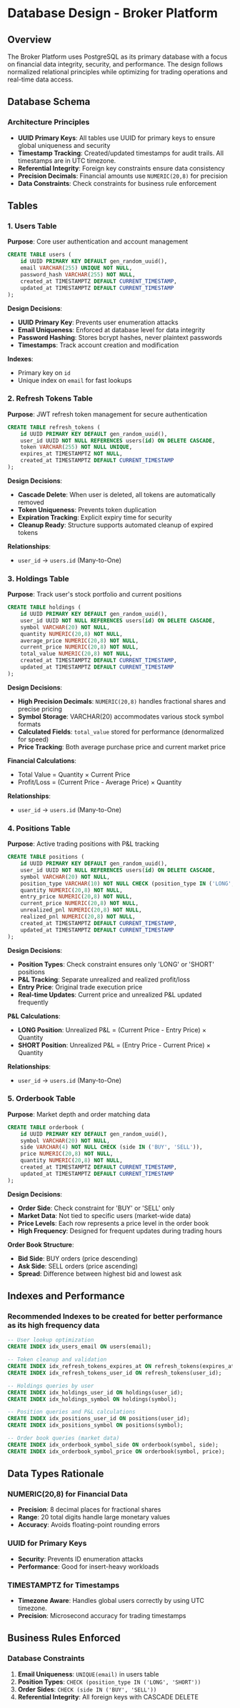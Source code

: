 # Database Design - Broker Platform

## Overview

The Broker Platform uses PostgreSQL as its primary database with a focus on financial data integrity, security, and performance. The design follows normalized relational principles while optimizing for trading operations and real-time data access.

## Database Schema

### Architecture Principles

- **UUID Primary Keys**: All tables use UUID for primary keys to ensure global uniqueness and security
- **Timestamp Tracking**: Created/updated timestamps for audit trails. All timestamps are in UTC timezone.
- **Referential Integrity**: Foreign key constraints ensure data consistency
- **Precision Decimals**: Financial amounts use `NUMERIC(20,8)` for precision
- **Data Constraints**: Check constraints for business rule enforcement

## Tables

### 1. Users Table

**Purpose**: Core user authentication and account management

```sql
CREATE TABLE users (
    id UUID PRIMARY KEY DEFAULT gen_random_uuid(),
    email VARCHAR(255) UNIQUE NOT NULL,
    password_hash VARCHAR(255) NOT NULL,
    created_at TIMESTAMPTZ DEFAULT CURRENT_TIMESTAMP,
    updated_at TIMESTAMPTZ DEFAULT CURRENT_TIMESTAMP
);
```

**Design Decisions**:
- **UUID Primary Key**: Prevents user enumeration attacks
- **Email Uniqueness**: Enforced at database level for data integrity
- **Password Hashing**: Stores bcrypt hashes, never plaintext passwords
- **Timestamps**: Track account creation and modification

**Indexes**:
- Primary key on `id`
- Unique index on `email` for fast lookups

### 2. Refresh Tokens Table

**Purpose**: JWT refresh token management for secure authentication

```sql
CREATE TABLE refresh_tokens (
    id UUID PRIMARY KEY DEFAULT gen_random_uuid(),
    user_id UUID NOT NULL REFERENCES users(id) ON DELETE CASCADE,
    token VARCHAR(255) NOT NULL UNIQUE,
    expires_at TIMESTAMPTZ NOT NULL,
    created_at TIMESTAMPTZ DEFAULT CURRENT_TIMESTAMP
);
```

**Design Decisions**:
- **Cascade Delete**: When user is deleted, all tokens are automatically removed
- **Token Uniqueness**: Prevents token duplication
- **Expiration Tracking**: Explicit expiry time for security
- **Cleanup Ready**: Structure supports automated cleanup of expired tokens

**Relationships**:
- `user_id` → `users.id` (Many-to-One)

### 3. Holdings Table

**Purpose**: Track user's stock portfolio and current positions

```sql
CREATE TABLE holdings (
    id UUID PRIMARY KEY DEFAULT gen_random_uuid(),
    user_id UUID NOT NULL REFERENCES users(id) ON DELETE CASCADE,
    symbol VARCHAR(20) NOT NULL,
    quantity NUMERIC(20,8) NOT NULL,
    average_price NUMERIC(20,8) NOT NULL,
    current_price NUMERIC(20,8) NOT NULL,
    total_value NUMERIC(20,8) NOT NULL,
    created_at TIMESTAMPTZ DEFAULT CURRENT_TIMESTAMP,
    updated_at TIMESTAMPTZ DEFAULT CURRENT_TIMESTAMP
);
```

**Design Decisions**:
- **High Precision Decimals**: `NUMERIC(20,8)` handles fractional shares and precise pricing
- **Symbol Storage**: VARCHAR(20) accommodates various stock symbol formats
- **Calculated Fields**: `total_value` stored for performance (denormalized for speed)
- **Price Tracking**: Both average purchase price and current market price

**Financial Calculations**:
- Total Value = Quantity × Current Price
- Profit/Loss = (Current Price - Average Price) × Quantity

**Relationships**:
- `user_id` → `users.id` (Many-to-One)

### 4. Positions Table

**Purpose**: Active trading positions with P&L tracking

```sql
CREATE TABLE positions (
    id UUID PRIMARY KEY DEFAULT gen_random_uuid(),
    user_id UUID NOT NULL REFERENCES users(id) ON DELETE CASCADE,
    symbol VARCHAR(20) NOT NULL,
    position_type VARCHAR(10) NOT NULL CHECK (position_type IN ('LONG', 'SHORT')),
    quantity NUMERIC(20,8) NOT NULL,
    entry_price NUMERIC(20,8) NOT NULL,
    current_price NUMERIC(20,8) NOT NULL,
    unrealized_pnl NUMERIC(20,8) NOT NULL,
    realized_pnl NUMERIC(20,8) NOT NULL,
    created_at TIMESTAMPTZ DEFAULT CURRENT_TIMESTAMP,
    updated_at TIMESTAMPTZ DEFAULT CURRENT_TIMESTAMP
);
```

**Design Decisions**:
- **Position Types**: Check constraint ensures only 'LONG' or 'SHORT' positions
- **P&L Tracking**: Separate unrealized and realized profit/loss
- **Entry Price**: Original trade execution price
- **Real-time Updates**: Current price and unrealized P&L updated frequently

**P&L Calculations**:
- **LONG Position**: Unrealized P&L = (Current Price - Entry Price) × Quantity
- **SHORT Position**: Unrealized P&L = (Entry Price - Current Price) × Quantity

**Relationships**:
- `user_id` → `users.id` (Many-to-One)

### 5. Orderbook Table

**Purpose**: Market depth and order matching data

```sql
CREATE TABLE orderbook (
    id UUID PRIMARY KEY DEFAULT gen_random_uuid(),
    symbol VARCHAR(20) NOT NULL,
    side VARCHAR(4) NOT NULL CHECK (side IN ('BUY', 'SELL')),
    price NUMERIC(20,8) NOT NULL,
    quantity NUMERIC(20,8) NOT NULL,
    created_at TIMESTAMPTZ DEFAULT CURRENT_TIMESTAMP,
    updated_at TIMESTAMPTZ DEFAULT CURRENT_TIMESTAMP
);
```

**Design Decisions**:
- **Order Side**: Check constraint for 'BUY' or 'SELL' only
- **Market Data**: Not tied to specific users (market-wide data)
- **Price Levels**: Each row represents a price level in the order book
- **High Frequency**: Designed for frequent updates during trading hours

**Order Book Structure**:
- **Bid Side**: BUY orders (price descending)
- **Ask Side**: SELL orders (price ascending)
- **Spread**: Difference between highest bid and lowest ask

## Indexes and Performance

### Recommended Indexes to be created for better performance as its high frequency data

```sql
-- User lookup optimization
CREATE INDEX idx_users_email ON users(email);

-- Token cleanup and validation
CREATE INDEX idx_refresh_tokens_expires_at ON refresh_tokens(expires_at);
CREATE INDEX idx_refresh_tokens_user_id ON refresh_tokens(user_id);

-- Holdings queries by user
CREATE INDEX idx_holdings_user_id ON holdings(user_id);
CREATE INDEX idx_holdings_symbol ON holdings(symbol);

-- Position queries and P&L calculations
CREATE INDEX idx_positions_user_id ON positions(user_id);
CREATE INDEX idx_positions_symbol ON positions(symbol);

-- Order book queries (market data)
CREATE INDEX idx_orderbook_symbol_side ON orderbook(symbol, side);
CREATE INDEX idx_orderbook_symbol_price ON orderbook(symbol, price);
```

## Data Types Rationale

### NUMERIC(20,8) for Financial Data
- **Precision**: 8 decimal places for fractional shares
- **Range**: 20 total digits handle large monetary values
- **Accuracy**: Avoids floating-point rounding errors

### UUID for Primary Keys
- **Security**: Prevents ID enumeration attacks
- **Performance**: Good for insert-heavy workloads

### TIMESTAMPTZ for Timestamps
- **Timezone Aware**: Handles global users correctly by using UTC timezone.
- **Precision**: Microsecond accuracy for trading timestamps

## Business Rules Enforced

### Database Constraints
1. **Email Uniqueness**: `UNIQUE(email)` in users table
2. **Position Types**: `CHECK (position_type IN ('LONG', 'SHORT'))`
3. **Order Sides**: `CHECK (side IN ('BUY', 'SELL'))`
4. **Referential Integrity**: All foreign keys with CASCADE DELETE

